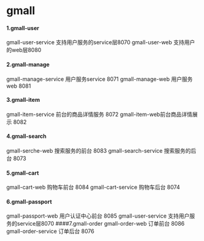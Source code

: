 # gmall 
 #### 1.gmall-user
 gmall-user-service 支持用户服务的service层8070
 gmall-user-web 支持用户的web层8080
 #### 2.gmall-manage
 gmall-manage-service 用户服务service 8071
 gmall-manage-web  用户服务web 8081
 #### 3.gmall-item
 gmall-item-service 前台的商品详情服务 8072
 gmall-item-web前台商品详情展示  8082
 #### 4.gmall-search
 gmall-serche-web 搜索服务的前台 8083
 gmall-search-service 搜索服务的后台 8073
 #### 5.gmall-cart
 gmall-cart-web 购物车前台 8084
 gmall-cart-service 购物车后台 8074
 #### 6.gmall-passport
 gmall-passport-web 用户认证中心前台 8085
 gmall-user-service 支持用户服务的service层8070
 ####7.gmall-order
 gmall-order-web 订单前台 8086
 gmall-order-service 订单后台 8076
